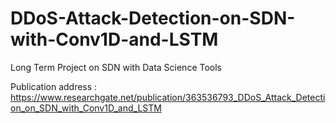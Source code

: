# DDoS-Attack-Detection-on-SDN-with-Conv1D-and-LSTM
Long Term Project on SDN with Data Science Tools

Publication address : https://www.researchgate.net/publication/363536793_DDoS_Attack_Detection_on_SDN_with_Conv1D_and_LSTM
